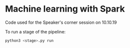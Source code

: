 # Machine learning with Spark

Code used for the Speaker's corner session on 10.10.19

To run a stage of the pipeline:

```bash
python3 <stage>.py run
```
